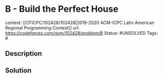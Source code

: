 # B - Build the Perfect House

contest: [[CFICPC/102428/102428|2019-2020 ACM-ICPC Latin American Regional Programming Contest]]
url: https://codeforces.com/gym/102428/problem/B
Status: #UNSOLVED
Tags: #

## Description

## Solution

